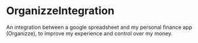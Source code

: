 # OrganizzeIntegration
An integration between a google spreadsheet and my personal finance app (Organizze), to improve my experience and control over my money.
